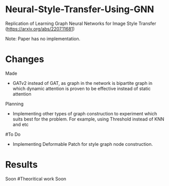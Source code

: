 # Neural-Style-Transfer-Using-GNN

Replication of Learning Graph Neural Networks for Image Style Transfer (https://arxiv.org/abs/2207.11681)


Note: Paper has no implementation.
# Changes
Made
 - GATv2 instead of GAT, as graph in the network is bipartite graph in which dynamic attention is proven to be effective instead of static attention

 Planning
 - Implementing other types of graph construction to experiment which suits best for the problem. For example, using Threshold instead of KNN and etc
 
 
 #To Do
 - Implementing Deformable Patch for style graph node construction.

# Results
Soon
#Theoritical work
Soon

